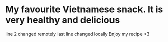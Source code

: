 # My favourite Vietnamese snack. It is very healthy and delicious
line 2 changed remotely
last line changed locally
Enjoy my recipe <3

